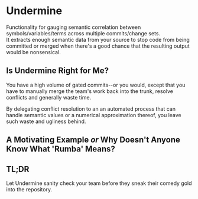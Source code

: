 # Undermine
Functionality for gauging semantic correlation between symbols/variables/terms across multiple commits/change sets.  
It extracts enough semantic data from your source to stop code from being committed or merged when there's a good chance that the resulting output would be nonsensical. 

## Is Undermine Right for Me?
You have a high volume of gated commits--or you would, except that you have to manually merge the team's work back into the trunk, resolve conflicts and generally waste time.

By delegating conflict resolution to an an automated process that can handle semantic values or a numerical approximation thereof, you leave such waste and ugliness behind.

## A Motivating Example _or_ Why Doesn't Anyone Know What 'Rumba' Means?

##  TL;DR
Let Undermine sanity check your team before they sneak their comedy gold into the repository.
